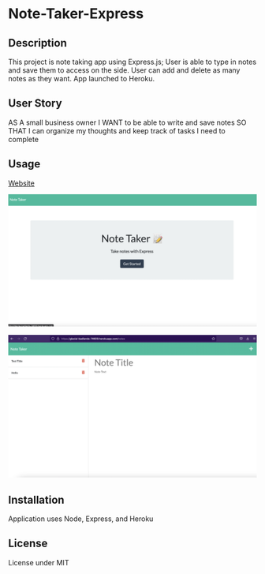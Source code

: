 # Note-Taker-Express

## Description

This project is note taking app using Express.js; User is able to type in notes and save them to access on the side. User can add and delete as many notes as they want. App launched to Heroku.

## User Story
AS A small business owner
I WANT to be able to write and save notes
SO THAT I can organize my thoughts and keep track of tasks I need to complete


## Usage
 [Website](https://glacial-badlands-74609.herokuapp.com/notes)

![Screenshot](./public/assets/img/Screen%20Shot%202022-11-17%20at%2012.11.03%20AM.png)

![Screenshot](./public/assets/img/Screen%20Shot%202022-11-17%20at%2012.11.19%20AM.png)

## Installation
Application uses Node, Express, and Heroku

## License

License under MIT